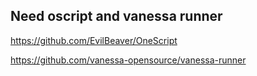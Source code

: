 ## Need oscript and vanessa runner

https://github.com/EvilBeaver/OneScript

https://github.com/vanessa-opensource/vanessa-runner